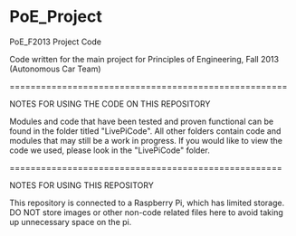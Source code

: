 PoE_Project
===========

PoE_F2013 Project Code

Code written for the main project for Principles of Engineering, Fall 2013 (Autonomous Car Team)

=====================================================

NOTES FOR USING THE CODE ON THIS REPOSITORY

Modules and code that have been tested and proven functional can be found in the folder titled "LivePiCode". All other folders contain code and modules that may still be a work in progress. If you would like to view the code we used, please look in the "LivePiCode" folder. 

====================================================

NOTES FOR USING THIS REPOSITORY

This repository is connected to a Raspberry Pi, which has limited storage. DO NOT store images or other non-code related files here to avoid taking up unnecessary space on the pi.
